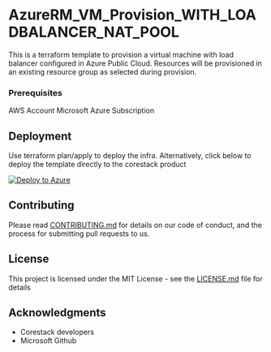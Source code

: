 
# AzureRM_VM_Provision_WITH_LOADBALANCER_NAT_POOL

This is a terraform template to provision a virtual machine with load balancer configured in Azure Public Cloud. Resources will be provisioned in an existing resource group as selected during provision.

### Prerequisites

AWS Account 
Microsoft Azure Subscription

## Deployment

Use terraform plan/apply to deploy the infra. Alternatively, click below to deploy the template directly to the corestack product 

[![Deploy to Azure](https://docs.corestack.io/wp-content/uploads/2019/09/deploy-to-corestack.svg)](http://qa.corestack.io/heatstack/templates?repositories=github&external_redirect=true&name=AzureRM_VM_Provision_WITH_LOADBALANCER_NAT_POOL&url=https://raw.githubusercontent.com/corestacklabs/Templates/master/terraform/AzureRM_VM_Provision_WITH_LOADBALANCER_NAT_POOL/AzureRM_VM_Provision_WITH_LOADBALANCER_NAT_POOL.tf&engine=terraform&type[0]=Cloud&classification[0]=Provisioning&services[0]=AWS&services[1]=Azure&scope=tenant#/mytemplates)

## Contributing

Please read [CONTRIBUTING.md](https://gist.github.com/karthick-kk/30e4fd3f279492b4f040d5cd569d21d0) for details on our code of conduct, and the process for submitting pull requests to us.

## License

This project is licensed under the MIT License - see the [LICENSE.md](LICENSE.md) file for details

## Acknowledgments

* Corestack developers
* Microsoft Github

